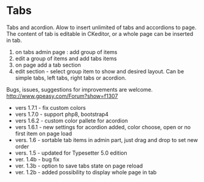 # Tabs
Tabs and acordion.
Alow to insert unlimited of tabs and accordions to page. The content of tab is editable in CKeditor, or a whole page can be inserted in tab.

1. on tabs admin page : add group of items
2. edit a group of items and add tabs items
3. on page add a tab section
4. edit section - select group item to show and desired layout.
Can be simple tabs, left tabs, right tabs or acordion.

Bugs, issues, suggestions for improvements are welcome. http://www.gpeasy.com/Forum?show=f1307


* vers 1.7.1 - fix custom colors
* vers 1.7.0 - support php8, bootstrap4
* vers 1.6.2 - custom color pallete for acordion
* vers 1.6.1 - new settings for acordion added, color choose, open or no first item on page load
* vers. 1.6 - sortable tab items in admin part, just drag and drop to set new order
* vers. 1.5 - updated for Typesetter 5.0 edition
* ver. 1.4b - bug fix
* ver. 1.3b - option to save tabs state on page reload
* ver. 1.2b - added possibility to display whole page in tab
